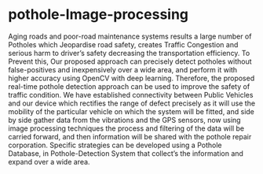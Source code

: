 # pothole-Image-processing


Aging roads and poor-road maintenance systems results a large number of Potholes which Jeopardise road safety, creates Traffic Congestion and serious harm to driver’s safety decreasing the transportation efficiency. To Prevent this, Our proposed approach can precisely detect potholes without false-positives and inexpensively over a wide area, and perform it with higher accuracy using OpenCV with deep learning. Therefore, the proposed real-time pothole detection approach can be used to improve the safety of traffic condition. We have established connectivity between Public Vehicles and our device which rectifies the range of defect precisely as it will use the mobility of the particular vehicle on which the system will be fitted, and side by side gather data from the vibrations and the GPS sensors, now using image processing techniques the process and filtering  of the data will be carried forward, and then information will be shared with the pothole repair corporation. Specific strategies can be developed using a Pothole Database, in Pothole-Detection System that collect’s the information and expand over a wide area. 

